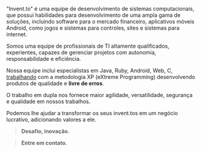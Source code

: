 "Invent.to" é uma equipe de desenvolvimento de sistemas computacionais, que possui habilidades para desenvolvimento de uma ampla gama de soluções, incluindo software para o mercado financeiro, aplicativos móveis Android, como jogos e sistemas para controles, sites e sistemas para internet.

Somos uma equipe de profissionais de TI altamente qualificados, experientes, capazes de gerenciar projetos com autonomia, responsabilidade e eficiência.

Nossa equipe inclui especialistas em Java, Ruby, Android, Web, C, [trabalhando](/work) com a metodologia XP (eXtreme Programming) desenvolvendo produtos de qualidade e **livre de erros**.

O trabalho em dupla nos fornece maior agilidade, versatilidade, segurança e qualidade em nossos trabalhos.

Podemos lhe ajudar a transformar os seus invent.tos em um negócio lucrativo, adicionando valores a ele.

> **Desafio, inovação.**

> **Entre em contato.**
